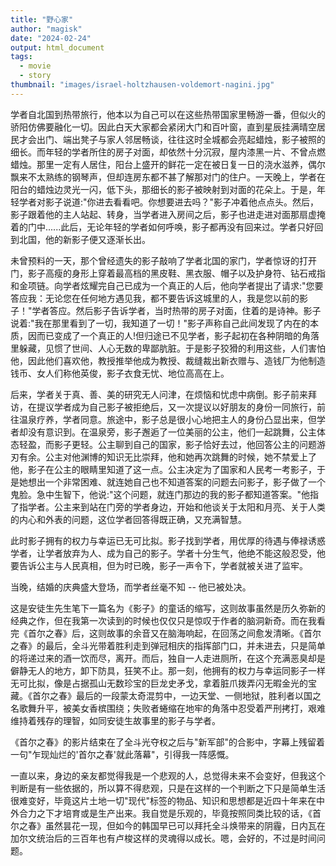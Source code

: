 ```yaml
---
title: "野心家"
author: "magisk"
date: "2024-02-24"
output: html_document
tags: 
  - movie
  - story
thumbnail: "images/israel-holtzhausen-voldemort-nagini.jpg"
---
```


<!--more-->

学者自北国到热带旅行，他本以为自己可以在这些热带国家里畅游一番，但似火的骄阳仿佛要融化一切。因此白天大家都会紧闭大门和百叶窗，直到星辰挂满晴空居民才会出门、端出凳子与家人邻居畅谈，往往这时全城都会亮起蜡烛，影子被照的细长。而年轻的学者所住的房子对面，却依然十分沉寂，屋内漆黑一片、不曾点燃蜡烛。那里一定有人居住，阳台上盛开的鲜花一定在被日复一日的浇水滋养，偶尔飘来不太熟练的钢琴声，但却连房东都不甚了解那对门的住户。一天晚上，学者在阳台的蜡烛边灵光一闪，低下头，那细长的影子被映射到对面的花朵上。于是，年轻学者对影子说道:"你进去看看吧。你想要进去吗？"影子冲着他点点头。然后，影子跟着他的主人站起、转身，当学者进入房间之后，影子也进走进对面那扇虚掩着的门中......此后，无论年轻的学者如何呼唤，影子都再没有回来过。学者只好回到北国，他的新影子便又逐渐长出。

未曾预料的一天，那个曾经遗失的影子敲响了学者北国的家门，学者惊讶的打开门，影子高瘦的身形上穿着最高档的黑皮鞋、黑衣服、帽子以及护身符、钻石戒指和金项链。向学者炫耀完自己已成为一个真正的人后，他向学者提出了请求:"您要答应我：无论您在任何地方遇见我，都不要告诉这城里的人，我是您以前的影子！"学者答应。然后影子告诉学者，当时热带的房子对面，住着的是诗神。影子说着:"我在那里看到了一切，我知道了一切！"影子声称自己此间发现了内在的本质，因而已变成了一个真正的人!但归途已不见学者，影子起初在各种阴暗的角落里躲藏，见惯了世间、人心无数的卑鄙肮脏。于是影子狡猾的利用这些，人们害怕他，因此他们喜欢他，教授推举他成为教授、裁缝裁出新衣赠与、造钱厂为他制造钱币、女人们称他英俊，影子衣食无忧、地位高高在上。

后来，学者关于真、善、美的研究无人问津，在烦恼和忧虑中病倒。影子前来拜访，在提议学者成为自己影子被拒绝后，又一次提议以好朋友的身份一同旅行，前往温泉疗养，学者同意。旅途中，影子总是很小心地把主人的身份凸显出来，但学者却没有意识到。在温泉旁，影子邂逅了一位美丽的公主，他们一起跳舞，公主体态轻盈，而影子更轻。公主聊到自己的国家，影子恰好去过，他回答公主的问题游刃有余。公主对他渊博的知识无比崇拜，他和她再次跳舞的时候，她不禁爱上了他，影子在公主的眼睛里知道了这一点。公主决定为了国家和人民考一考影子，于是她想出一个非常困难、就连她自己也不知道答案的问题去问影子，影子做了一个鬼脸。急中生智下，他说:"这个问题，就连门那边的我的影子都知道答案。"他指了指学者。公主来到站在门旁的学者身边，开始和他谈关于太阳和月亮、关于人类的内心和外表的问题，这位学者回答得既正确，又充满智慧。

此时影子拥有的权力与幸运已无可比拟。影子找到学者，用优厚的待遇与俸禄诱惑学者，让学者放弃为人、成为自己的影子。学者十分生气，他绝不能这般忍受，他要告诉公主与人民真相，但为时已晚，影子一声令下，学者就被关进了监牢。

当晚，结婚的庆典盛大登场，而学者丝毫不知 -- 他已被处决。 

这是安徒生先生笔下一篇名为《影子》的童话的缩写，这则故事虽然是历久弥新的经典之作，但在我第一次读到的时候也仅仅只是惊叹于作者的脑洞新奇。而在我看完《首尔之春》后，这则故事的余音又在脑海响起，在回荡之间愈发清晰。《首尔之春》的最后，全斗光带着胜利走到弹冠相庆的指挥部门口，并未进去，只是简单的将递过来的酒一饮而尽，离开。而后，独自一人走进厕所，在这个充满恶臭却是僻静无人的地方，卸下防具，狂笑不止。那一刻，他拥有的权力与幸运同影子一样无可比拟，像是占据孤山无数珍宝的巨龙史矛戈，拿着脏爪拨弄闪无暇金光的宝藏。《首尔之春》最后的一段蒙太奇混剪中，一边天堂、一侧地狱，胜利者以国之名歌舞升平，被美女香槟围绕；失败者蜷缩在地牢的角落中忍受着严刑拷打，艰难维持着残存的理智，如同安徒生故事里的影子与学者。

《首尔之春》的影片结束在了全斗光夺权之后与"新军部"的合影中，字幕上残留着一句"乍现灿烂的'首尔之春'就此落幕"，引得我一阵感慨。

一直以来，身边的亲友都觉得我是一个悲观的人，总觉得未来不会变好，但我这个判断是有一些依据的，所以算不得悲观，只是在这样的一个判断之下只是简单生活很难变好，毕竟这片土地一切"现代"标签的物品、知识和思想都是近四十年来在中外合力之下才培育或是生产出来。我自觉是乐观的，毕竟按照同类比较的话，《首尔之春》虽然昙花一现，但如今的韩国早已可以拜托全斗焕带来的阴霾，日内瓦在加尔文统治后的三百年也有卢梭这样的灵魂得以成长。嗯，会好的，不过是时间问题。
